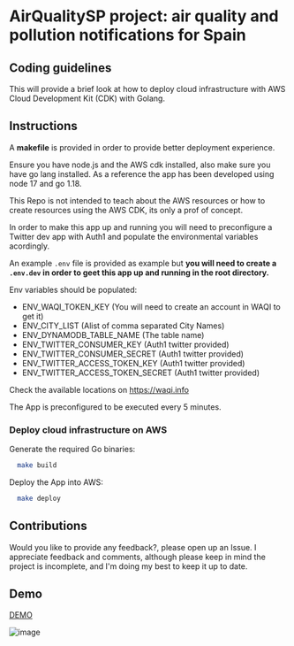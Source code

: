 # AirQualitySP project: air quality and pollution notifications for Spain

## Coding guidelines

This will provide a brief look at how to deploy cloud infrastructure with AWS Cloud
Development Kit (CDK) with Golang.

## Instructions

A __makefile__ is provided in order to provide better deployment experience.

Ensure you have node.js and the AWS cdk installed, also make sure you have go
lang installed. As a reference the app has been developed using node 17 and go 1.18.

This Repo is not intended to teach about the AWS resources or how to create
resources using the AWS CDK, its only a prof of concept.

In order to make this app up and running you will need to preconfigure a Twitter
dev app with Auth1 and populate the environmental variables acordingly.

An example `.env` file is provided as example but __you will need to create a
`.env.dev` in order to geet this app up and running in the root directory.__

Env variables should be populated:

- ENV_WAQI_TOKEN_KEY (You will need to create an account in WAQI to get it)
- ENV_CITY_LIST (Alist of comma separated City Names)
- ENV_DYNAMODB_TABLE_NAME (The table name)
- ENV_TWITTER_CONSUMER_KEY (Auth1 twitter provided)
- ENV_TWITTER_CONSUMER_SECRET (Auth1 twitter provided)
- ENV_TWITTER_ACCESS_TOKEN_KEY (Auth1 twitter provided)
- ENV_TWITTER_ACCESS_TOKEN_SECRET (Auth1 twitter provided)

Check the available locations on <https://waqi.info>

The App is preconfigured to be executed every 5 minutes.

### Deploy cloud infrastructure on AWS

Generate the required Go binaries:

```bash
  make build
```

Deploy the App into AWS:

```bash
  make deploy
```

## Contributions

Would you like to provide any feedback?, please open up an Issue. I appreciate
feedback and comments, although please keep in mind the project is incomplete,
and I'm doing my best to keep it up to date.

## Demo

[DEMO](https://twitter.com/ngelEnr27558455)

![image](https://github.com/angelenriquep/AirQuality/assets/56274826/6c49919f-7a86-4169-849a-0f7528a6eaa1)

